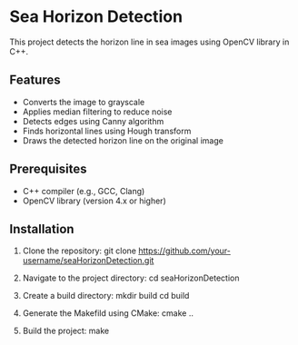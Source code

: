 # Sea Horizon Detection

This project detects the horizon line in sea images using OpenCV library in C++.

## Features

- Converts the image to grayscale
- Applies median filtering to reduce noise
- Detects edges using Canny algorithm
- Finds horizontal lines using Hough transform
- Draws the detected horizon line on the original image

## Prerequisites

- C++ compiler (e.g., GCC, Clang)
- OpenCV library (version 4.x or higher)

## Installation

1. Clone the repository:
   git clone https://github.com/your-username/seaHorizonDetection.git

3. Navigate to the project directory:
   cd seaHorizonDetection

5. Create a build directory:
   mkdir build
   cd build

6. Generate the Makefild using CMake:
   cmake ..

7. Build the project:
   make
